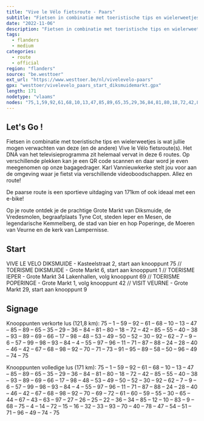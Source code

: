 ```yaml
---
title: "Vive le Vélo fietsroute - Paars"
subtitle: "Fietsen in combinatie met toeristische tips en wielerweetjes is wat jullie mogen verwachten van deze (en de andere) Vive le Vélo fietsroute(s)"
date: "2022-11-06"
description: "Fietsen in combinatie met toeristische tips en wielerweetjes is wat jullie mogen verwachten van deze (en de andere) Vive le Vélo fietsroute(s)" 
tags:
  - flanders
  - medium
categories: 
  - route
  - official
region: "flanders"
source: "be.westtoer"
ext_url: "https://www.westtoer.be/nl/vivelevelo-paars"
gpx: "westtoer/vivelevelo_paars_start_diksmuidemarkt.gpx"
length: 171
nodetype: "vlaams"
nodes: "75,1,59,92,61,68,10,13,47,85,89,65,35,29,36,84,81,80,18,72,42,85,55,40,38,93,89,69,66,17,98,48,53,49,50,52,30,92,62,7,9,6,57,99,98,93,84,4,55,97,96,11,71,87,88,24,28,40,46,42,67,68,98,92,70,71,73,91,95,89,58,50,96,49,74,75"
---
```


## Let's Go !

Fietsen in combinatie met toeristische tips en wielerweetjes is wat jullie mogen verwachten van deze (en de andere) Vive le Vélo fietsroute(s). Het DNA van het televisieprogramma zit helemaal vervat in deze 6 routes. Op verschillende plekken kan je een QR code scannen en daar word je even meegenomen op onze bagagedrager. Karl Vannieuwkerke stelt jou voor aan de omgeving waar je fietst via verschillende videoboodschappen. Allez en route!

De paarse route is een sportieve uitdaging van 171km of ook ideaal met een e-bike!

Op je route ontdek je de prachtige Grote Markt van Diksmuide, de Vredesmolen, begraafplaats Tyne Cot, steden Ieper en Mesen, de legendarische Kemmelberg, de stad van bier en hop Poperinge, de Moeren van Veurne en de kerk van Lampernisse.

## Start 

VIVE LE VELO DIKSMUIDE - Kasteelstraat 2, start aan knooppunt 75 // TOERISME DIKSMUIDE - Grote Markt 6, start aan knooppunt 1 // TOERISME IEPER - Grote Markt 34 Lakenhallen, volg knooppunt 69 // TOERISME POPERINGE - Grote Markt 1, volg knooppunt 42 // VISIT VEURNE - Grote Markt 29, start aan knooppunt 9

## Signage

Knooppunten verkorte lus (121,8 km): 75 – 1 – 59 – 92 – 61 – 68 – 10 – 13 – 47 – 85 – 89 – 65 – 35 – 29 – 36 – 84 – 81 – 80 – 18 – 72 – 42 – 85 – 55 – 40 – 38 – 93 – 89 – 69 – 66 – 17 – 98 – 48 – 53 – 49 – 50 – 52 – 30 – 92 – 62 – 7 – 9 – 6 – 57 – 99 – 98 – 93 – 84 – 4 – 55 – 97 – 96 – 11 – 71 – 87 – 88 – 24 – 28 – 40 – 46 – 42 – 67 – 68 – 98 – 92 – 70 – 71 – 73 – 91 – 95 – 89 – 58 – 50 – 96 – 49 – 74 – 75

Knooppunten volledige lus (171 km): 75 – 1 – 59 – 92 – 61 – 68 – 10 – 13 – 47 – 85 – 89 – 65 – 35 – 29 – 36 – 84 – 81 – 80 – 18 – 72 – 42 – 85 – 55 – 40 – 38 – 93 – 89 – 69 – 66 – 17 – 98 – 48 – 53 – 49 – 50 – 52 – 30 – 92 – 62 – 7 – 9 – 6 – 57 – 99 – 98 – 93 – 84 – 4 – 55 – 97 – 96 – 11 – 71 – 87 – 88 – 24 – 28 – 40 – 46 – 42 – 67 – 68 – 98 – 92 – 70 – 69 – 72 – 61 – 60 – 59 – 55 – 30 – 65 – 44 – 67 – 43 – 63 – 97 – 27 – 26 – 25 – 22 – 36 – 34 – 85 – 12 – 10 – 83 – 9 – 68 – 75 – 4 – 14 – 72 – 15 – 16 – 32 – 33 – 93 – 70 – 40 – 78 – 47 – 54 – 51 – 71 – 96 – 49 – 74 - 75